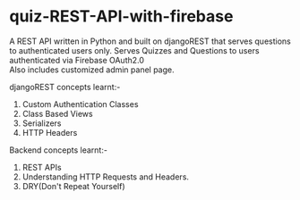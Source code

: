 # quiz-REST-API-with-firebase
A REST API written in Python and built on djangoREST that serves questions to authenticated users only.
Serves Quizzes and Questions to users authenticated via Firebase OAuth2.0  
Also includes customized admin panel page.

djangoREST concepts learnt:-
1. Custom Authentication Classes
2. Class Based Views
3. Serializers
4. HTTP Headers

Backend concepts learnt:-
1. REST APIs
2. Understanding HTTP Requests and Headers.
3. DRY(Don't Repeat Yourself)
